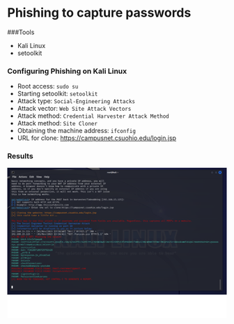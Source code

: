 # Phishing to capture passwords

###Tools

- Kali Linux
- setoolkit

### Configuring Phishing on Kali Linux

- Root access: ``` sudo su ```
- Starting setoolkit: ``` setoolkit ```
- Attack type: ``` Social-Engineering Attacks ```
- Attack vector: ``` Web Site Attack Vectors ```
- Attack method: ```Credential Harvester Attack Method ```
- Attack method: ``` Site Cloner ```
- Obtaining the machine address: ``` ifconfig ```
- URL for clone: https://campusnet.csuohio.edu/login.jsp

### Results

![Alt text](./passwd.png "Result")
